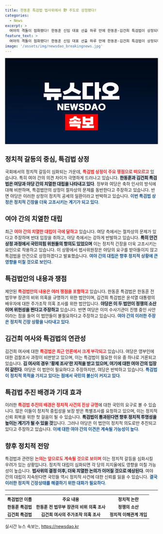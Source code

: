 ```yaml
---
title: 한동훈 특검법 법사위에서 野 주도로 상정됐다!
categories:
  - News
excerpt: >
  여야의 격돌이 점화됐다! 한동훈 신임 대표 선출 하루 만에 한동훈·김건희 특검법이 상정되며 정국이 후끈 달아올랐다. 여당의 반발 속에 특검법 논의가 진행되며 대립 구도가 심화될 전망이다. 클릭해 그 배경을 밝혀보세요!
feature_text: >
  여야의 격돌이 점화됐다! 한동훈 신임 대표 선출 하루 만에 한동훈·김건희 특검법이 상정되며 정국이 후끈 달아올랐다. 여당의 반발 속에 특검법 논의가 진행되며 대립 구도가 심화될 전망이다. 클릭해 그 배경을 밝혀보세요!
image: '/assets/img/newsdao_breakingnews.jpg'
---
```


<p><img src="/assets/img/newsdao_breakingnews.jpg" alt="flaretime 속보" /></p>

<h2 data-ke-size="size26">정치적 갈등의 중심, 특검법 상정</h2>

<p data-ke-size="size16"></p>

<p>국회에서의 정치적 갈등이 심화되는 가운데, <b><span style="color: #ee2323;">특검법 상정이 주요 쟁점으로 떠오르고</span></b> 있습니다. 특히 여야 간의 의견 차이가 극명하게 드러나고 있습니다. <b><span style="background-color: #21538527;">한동훈과 김건희 특검법은 여당과 야당 간의 치열한 대립을 나타내고 있다</span></b>. 정부와 여당은 축하 인사의 방식에 대해 비판하며, 특검법안의 상정이 절차상의 문제를 동반한다고 주장하고 있습니다. 반면 야당은 이러한 상정이 정치적 공세의 일환이라고 반박하고 있습니다. <b><span style="color: #1a5490;">이번 특검법 상정은 정치적 긴장을 더욱 고조시키는 계기가 되고 있다</span></b>. </p>

<p data-ke-size="size16"></p>

<h2 data-ke-size="size26">여야 간의 치열한 대립</h2>

<p data-ke-size="size16"></p>

<p>최근 <b><span style="color: #ee2323;">여야 간의 치열한 대립이 극에 달하고</span></b> 있습니다. 여당 측에서는 절차상의 문제가 있다고 주장하며 반대 입장을 취하고, 야당 측에서는 강하게 반발하고 있습니다. <b><span style="background-color: #21538527;">특히 안건 상정 과정에서 국민의힘 위원들의 항의도 있었으며</span></b> 이는 정치적 긴장을 더욱 고조시키는 요인으로 작용하고 있습니다. 이 상황에서 법사위원장은 야당의 요구를 받아들이지 않고 특검법을 안건으로 상정하겠다고 발표했습니다. <b><span style="color: #1a5490;">여야 간의 대립은 향후 정치적 상황에 큰 영향을 미칠 것으로 보인다</span></b>.</p>

<p data-ke-size="size16"></p>

<h2 data-ke-size="size26">특검법안의 내용과 쟁점</h2>

<p data-ke-size="size16"></p>

<p>제안된 <b><span style="color: #ee2323;">특검법안의 내용은 여러 쟁점을 포함하고</span></b> 있습니다. 한동훈 특검법은 한동훈 전 법무부 장관의 비위 의혹을 규명하기 위한 법안이며, 김건희 특검법은 윤석열 대통령의 배우자에 대한 주가조작 의혹 조사를 위한 법안입니다. <b><span style="background-color: #21538527;">야당은 이 두 법안이 정쟁의 소산이며 위헌성을 띈다고 주장하고</span></b> 있습니다. 반면 여당은 이미 수사기관이 진행 중인 사안이라는 점을 들어 이 법안들이 불필요하다고 주장하고 있습니다. <b><span style="color: #1a5490;">여야 간의 이러한 주장은 정치적 긴장 상황을 나타내고 있다</span></b>.</p>

<p data-ke-size="size16"></p>

<h2 data-ke-size="size26">김건희 여사와 특검법의 연관성</h2>

<p data-ke-size="size16"></p>

<p>김건희 여사에 대한 <b><span style="color: #ee2323;">특검법은 최근 언론에서 크게 부각되고</span></b> 있습니다. 여당은 영부인에 대한 검찰조사 과정이 비판받고 있으며, 이는 특검법이 필요한 이유 중 하나로 거론되고 있습니다. <b><span style="background-color: #21538527;">김 여사의 경우 '황제 조사'란 지적을 받고 있으며, 여기에 대한 여야 간의 입장이 갈린다</span></b>. 야당은 이 법안이 필요하다고 주장하지만, 여당은 반박하고 있습니다. <b><span style="color: #1a5490;">특검법이 정치적 목적을 가지고 있다는 점에서 국민의 불신이 커지고 있다</span></b>.</p>

<p data-ke-size="size16"></p>

<h2 data-ke-size="size26">특검법 추진 배경과 기대 효과</h2>

<p data-ke-size="size16"></p>

<p>이러한 <b><span style="color: #ee2323;">특검법 추진의 배경은 정치적 사건의 진상 규명</span></b>에 대한 국민의 요구로 볼 수 있습니다. 많은 이들이 정치적 중립성을 보장 받은 특별조사를 요청하고 있으며, 이는 정치적 신뢰 회복을 위한 첫 걸음이 될 수 있습니다. <b><span style="background-color: #21538527;">특검법이 통과된다면 향후 정치적 투명성을 높이는 계기가 될 수 있을 것</span></b>입니다. 그러나 야당은 이 법안이 정치적 의도로만 추진되고 있다고 주장하고 있습니다. <b><span style="color: #1a5490;">이에 대한 여야 간의 이견은 계속될 가능성이 높다</span></b>.</p>

<p data-ke-size="size16"></p>

<h2 data-ke-size="size26">향후 정치적 전망</h2>

<p data-ke-size="size16"></p>

<p>특검법과 관련된 <b><span style="color: #ee2323;">논의는 앞으로도 계속될 것으로 보이며</span></b> 이는 정치적 갈등을 심화시킬 우려가 있는 상황입니다. 정치적 대립이 심화되면 각 당의 지지율에도 영향을 미칠 가능성이 높습니다. <b><span style="background-color: #21538527;">법사위의 결정 이후, 더욱 치열한 논의가 이어질 것으로 예상된다</span></b>. 여야 간의 대립이 지속된다면 국민들 역시 정치적 사건에 대한 신뢰를 잃을 수 있습니다. <b><span style="color: #1a5490;">결국 이러한 정치적 긴장상태를 해결하기 위한 대화가 필요하다</span></b>.</p>

<hr>

<table style="width: 100%;">
    <tr>
        <th style="text-align: center; height: 17px;"><b>특검법안 이름</b></th>
        <th style="text-align: center; height: 17px;"><b>주요 내용</b></th>
        <th style="text-align: center; height: 17px;"><b>정치적 논란</b></th>
    </tr>
    <tr>
        <td style="text-align: center; height: 17px;"><b>한동훈 특검법</b></td>
        <td style="text-align: center; height: 17px;"><b>한동훈 전 법무부 장관의 비위 의혹 조사</b></td>
        <td style="text-align: center; height: 17px;"><b>정쟁의 소산</b></td>
    </tr>
    <tr>
        <td style="text-align: center; height: 17px;"><b>김건희 특검법</b></td>
        <td style="text-align: center; height: 17px;"><b>김건희 여사의 주가조작 의혹 조사</b></td>
        <td style="text-align: center; height: 17px;"><b>정치적 이해관계 개입</b></td>
    </tr>
</table>

<p data-ke-size="size16"></p>
실시간 뉴스 속보는, <a href="https://newsdao.kr" rel="dofollow">https://newsdao.kr</a>


